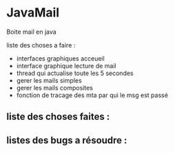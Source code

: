 # JavaMail
Boite mail en java


liste des choses a faire : 
-  interfaces graphiques acceueil
-  interface graphique lecture de mail 
-  thread qui actualise toute les 5 secondes
-  gerer les mails simples
-  gerer les mails composites
-  fonction de tracage des mta par qui le msg est passé 

liste des choses faites : 
-  




listes des bugs a résoudre : 
-  

